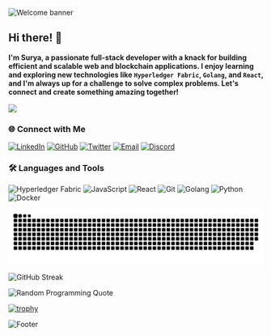 ![Welcome banner](https://capsule-render.vercel.app/api?type=waving&color=gradient&height=200&section=header&text=Welcome%20to%20My%20Profile!&fontSize=50)

## **Hi there! 👋**

**I'm Surya, a passionate full-stack developer with a knack for building efficient and scalable web and blockchain applications. 
I enjoy learning and exploring new technologies like `Hyperledger Fabric`, `Golang`, and `React`, and I'm always up for a challenge to solve complex problems. 
Let's connect and create something amazing together!**

<img align="center" src="https://github-readme-stats.vercel.app/api/top-langs/?username=Surya-nara0123&layout=compact&langs_count=16&theme=dracula" />
  

### 🌐 **Connect with Me**

[![LinkedIn](https://img.shields.io/badge/LinkedIn-%230077B5.svg?logo=linkedin&logoColor=white)](https://linkedin.com/in/suryanara0123)
[![GitHub](https://img.shields.io/badge/GitHub-%23121011.svg?logo=github&logoColor=white)](https://github.com/Surya-nara0123)
[![Twitter](https://img.shields.io/badge/Twitter-%231DA1F2.svg?logo=twitter&logoColor=white)](https://twitter.com/SuryaNara0123)
[![Email](https://img.shields.io/badge/Email-D14836?logo=gmail&logoColor=white)](mailto:surya.nara0123@gmail.com)
[![Discord](https://img.shields.io/badge/Discord-%237289DA.svg?logo=discord&logoColor=white)](https://discord.gg/NFt5Ux5c)
<!-- [![Portfolio](https://img.shields.io/badge/Portfolio-%230A0A0A.svg?logo=firefox&logoColor=white)](https://your-portfolio.com) -->


### 🛠️ **Languages and Tools**
![Hyperledger Fabric](https://img.shields.io/badge/Hyperledger%20Fabric-Blockchain%20Framework-blue?logo=hyperledger)
![JavaScript](https://img.shields.io/badge/-JavaScript-F7DF1E?logo=javascript&logoColor=black)
![React](https://img.shields.io/badge/-React-61DAFB?logo=react&logoColor=black)
![Git](https://img.shields.io/badge/-Git-F05032?logo=git&logoColor=white)
![Golang](https://img.shields.io/badge/Go-Programming%20Language-blue?logo=go&logoColor=white)
![Python](https://img.shields.io/badge/-Python-3776AB?logo=python&logoColor=white)
![Docker](https://img.shields.io/badge/-Docker-2496ED?logo=docker&logoColor=white)

<picture>
  <source media="(prefers-color-scheme: dark)" srcset="https://raw.githubusercontent.com/platane/platane/output/github-contribution-grid-snake-dark.svg">
  <source media="(prefers-color-scheme: light)" srcset="https://raw.githubusercontent.com/platane/platane/output/github-contribution-grid-snake.svg">
  <img alt="github contribution grid snake animation" src="https://raw.githubusercontent.com/platane/platane/output/github-contribution-grid-snake.svg">
</picture>

![GitHub Streak](https://github-readme-streak-stats.herokuapp.com/?user=Surya-nara0123&theme=dracula)

<!-- ![Visitor Count](https://komarev.com/ghpvc/?username=Surya-nara0123&color=blue) -->

![Random Programming Quote](https://quotes-github-readme.vercel.app/api?type=horizontal&theme=dracula)

[![trophy](https://github-profile-trophy.vercel.app/?username=Surya-nara0123&theme=dracula)](https://github.com/ryo-ma/github-profile-trophy)

![Footer](https://capsule-render.vercel.app/api?type=waving&color=gradient&height=150&section=footer)

